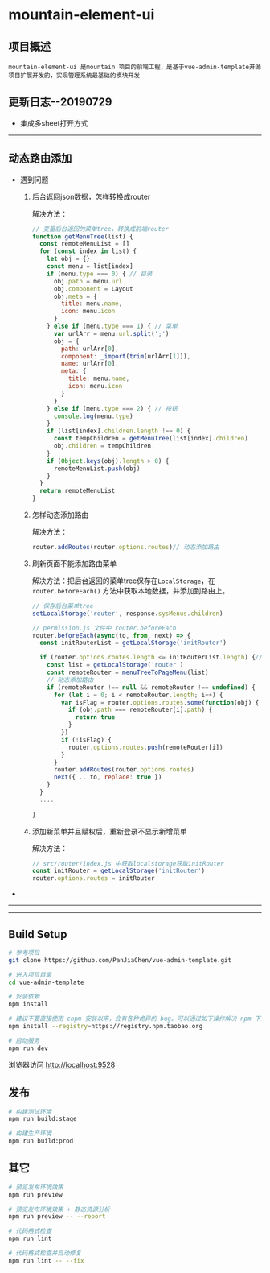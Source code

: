 # mountain-element-ui

## 项目概述

```
mountain-element-ui 是mountain 项目的前端工程，是基于vue-admin-template开源项目扩展开发的，实现管理系统最基础的模块开发
```



## 更新日志--20190729
* 集成多sheet打开方式

*****
## 动态路由添加

* 遇到问题

  1. 后台返回json数据，怎样转换成router

     解决方法：

     ```javascript
     // 变量后台返回的菜单tree，转换成前端router
     function getMenuTree(list) {
       const remoteMenuList = []
       for (const index in list) {
         let obj = {}
         const menu = list[index]
         if (menu.type === 0) { // 目录
           obj.path = menu.url
           obj.component = Layout
           obj.meta = {
             title: menu.name,
             icon: menu.icon
           }
         } else if (menu.type === 1) { // 菜单
           var urlArr = menu.url.split(';')
           obj = {
             path: urlArr[0],
             component: _import(trim(urlArr[1])),
             name: urlArr[0],
             meta: {
               title: menu.name,
               icon: menu.icon
             }
           }
         } else if (menu.type === 2) { // 按钮
           console.log(menu.type)
         }
         if (list[index].children.length !== 0) {
           const tempChildren = getMenuTree(list[index].children)
           obj.children = tempChildren
         }
         if (Object.keys(obj).length > 0) {
           remoteMenuList.push(obj)
         }
       }
       return remoteMenuList
     }
     ```

     

  2. 怎样动态添加路由

     解决方法：

     ```javascript
     router.addRoutes(router.options.routes)// 动态添加路由
     ```

     

  3. 刷新页面不能添加路由菜单

     解决方法：把后台返回的菜单tree保存在`LocalStorage`，在`router.beforeEach()` 方法中获取本地数据，并添加到路由上。

     ```javascript
     // 保存后台菜单tree
     setLocalStorage('router', response.sysMenus.children)
     
     // permission.js 文件中 router.beforeEach
     router.beforeEach(async(to, from, next) => {
       const initRouterList = getLocalStorage('initRouter')
     
       if (router.options.routes.length <= initRouterList.length) {// 必须添加，否则死循环
         const list = getLocalStorage('router')
         const remoteRouter = menuTreeToPageMenu(list)
         // 动态添加路由
         if (remoteRouter !== null && remoteRouter !== undefined) {
           for (let i = 0; i < remoteRouter.length; i++) {
             var isFlag = router.options.routes.some(function(obj) {
               if (obj.path === remoteRouter[i].path) {
                 return true
               }
             })
             if (!isFlag) {
               router.options.routes.push(remoteRouter[i])
             }
           }
           router.addRoutes(router.options.routes)
           next({ ...to, replace: true })
         }
       }
       ....
       
     }
     
     ```

     

  4. 添加新菜单并且赋权后，重新登录不显示新增菜单

     解决方法：

     ```javascript
     // src/router/index.js 中获取localstorage获取initRouter
     const initRouter = getLocalStorage('initRouter')
     router.options.routes = initRouter
     ```

     

* 



----

---

## Build Setup

```bash
# 参考项目
git clone https://github.com/PanJiaChen/vue-admin-template.git

# 进入项目目录
cd vue-admin-template

# 安装依赖
npm install

# 建议不要直接使用 cnpm 安装以来，会有各种诡异的 bug。可以通过如下操作解决 npm 下载速度慢的问题
npm install --registry=https://registry.npm.taobao.org

# 启动服务
npm run dev
```

浏览器访问 [http://localhost:9528](http://localhost:9528)

## 发布

```bash
# 构建测试环境
npm run build:stage

# 构建生产环境
npm run build:prod
```

## 其它

```bash
# 预览发布环境效果
npm run preview

# 预览发布环境效果 + 静态资源分析
npm run preview -- --report

# 代码格式检查
npm run lint

# 代码格式检查并自动修复
npm run lint -- --fix
```

